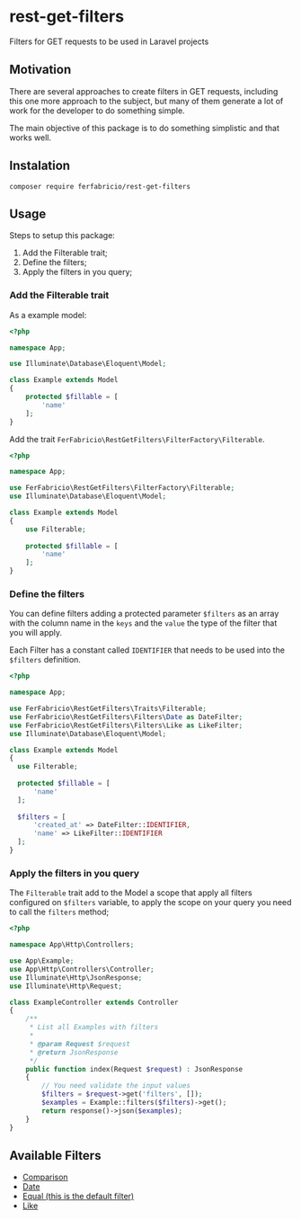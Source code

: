 # rest-get-filters

Filters for GET requests to be used in Laravel projects

## Motivation

There are several approaches to create filters in GET requests, including this one more approach to the subject, but many of them generate a lot of work for the developer to do something simple.

The main objective of this package is to do something simplistic and that works well.


## Instalation

```
composer require ferfabricio/rest-get-filters
```

## Usage

Steps to setup this package:
1. Add the Filterable trait;
2. Define the filters;
3. Apply the filters in you query;

### Add the Filterable trait

As a example model:

```php
<?php

namespace App;

use Illuminate\Database\Eloquent\Model;

class Example extends Model
{
    protected $fillable = [
        'name'
    ];
}
```

Add the trait `FerFabricio\RestGetFilters\FilterFactory\Filterable`.

```php
<?php

namespace App;

use FerFabricio\RestGetFilters\FilterFactory\Filterable;
use Illuminate\Database\Eloquent\Model;

class Example extends Model
{
    use Filterable;
  
    protected $fillable = [
        'name'
    ];
}
```

### Define the filters

You can define filters adding a protected parameter `$filters` as an array with the column name in the `keys` and the `value` the type of the filter that you will apply.

Each Filter has a constant called `IDENTIFIER` that needs to be used into the `$filters` definition.

```php
<?php

namespace App;

use FerFabricio\RestGetFilters\Traits\Filterable;
use FerFabricio\RestGetFilters\Filters\Date as DateFilter;
use FerFabricio\RestGetFilters\Filters\Like as LikeFilter;
use Illuminate\Database\Eloquent\Model;

class Example extends Model
{
  use Filterable;
  
  protected $fillable = [
      'name'
  ];
  
  $filters = [
      'created_at' => DateFilter::IDENTIFIER,
      'name' => LikeFilter::IDENTIFIER
  ];
}
```

### Apply the filters in you query

The `Filterable` trait add to the Model a scope that apply all filters configured on `$filters` variable, to apply the scope on your query you need to call the `filters` method;

```php
<?php

namespace App\Http\Controllers;

use App\Example;
use App\Http\Controllers\Controller;
use Illuminate\Http\JsonResponse;
use Illuminate\Http\Request;

class ExampleController extends Controller
{
    /**
     * List all Examples with filters
     *
     * @param Request $request
     * @return JsonResponse
     */
    public function index(Request $request) : JsonResponse
    {
        // You need validate the input values
        $filters = $request->get('filters', []);
        $examples = Example::filters($filters)->get();
        return response()->json($examples);
    }
}
```

## Available Filters

- [Comparison](./src/Filters/Comparison.php)
- [Date](./src/Filters/Date.php)
- [Equal (this is the default filter)](./src/Filters/Equal.php)
- [Like](./src/Filters/Like.php)
